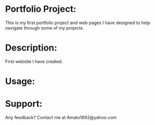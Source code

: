 <h1>Portfolio Project:</h1> This is my first portfolio project and web pages I have designed to help navigate through some of my projects. 
<h1>Description:</h1> First website I have created.
<h1>Usage:</h1> 
<h1>Support:</h1> Any feedback? Contact me at Amato1892@yahoo.com

